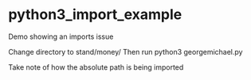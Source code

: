 # python3_import_example
Demo showing an imports issue

Change directory to stand/money/
Then run python3 georgemichael.py

Take note of how the absolute path is being imported
